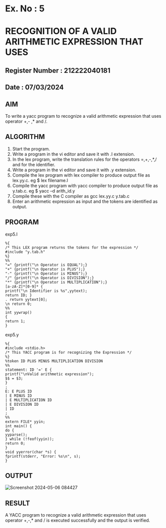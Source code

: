 # Ex. No : 5	
# RECOGNITION OF A VALID ARITHMETIC EXPRESSION THAT USES
## Register Number : 212222040181
## Date : 07/03/2024

## AIM   
To write a yacc program to recognize a valid arithmetic expression that uses operator +,- ,* and /.

## ALGORITHM
1.	Start the program.
2.	Write a program in the vi editor and save it with .l extension.
3.	In the lex program, write the translation rules for the operators =,+,-,*,/ and for the identifier.
4.	Write a program in the vi editor and save it with .y extension.
5.	Compile the lex program with lex compiler to produce output file as lex.yy.c. eg $ lex filename.l
6.	Compile the yacc program with yacc compiler to produce output file as y.tab.c. eg $ yacc –d arith_id.y
7.	Compile these with the C compiler as gcc lex.yy.c y.tab.c
8.	Enter an arithmetic expression as input and the tokens are identified as output.

## PROGRAM

exp5.l

	%{ 
	/* This LEX program returns the tokens for the expression */ 
	#include "y.tab.h" 
	%} 
	%% 
	"=" {printf("\n Operator is EQUAL");} 
	"+" {printf("\n Operator is PLUS");} 
	"-" {printf("\n Operator is MINUS");} 
	"/" {printf("\n Operator is DIVISION");} 
	"*" {printf("\n Operator is MULTIPLICATION");} 
	[a-zA-Z]*[0-9]* { 
	printf("\n Identifier is %s",yytext); 
	return ID; } 
	. return yytext[0]; 	
	\n return 0; 
	%% 	
	int yywrap() 
	{ 
	return 1; 
	}

exp5.y
	
 	%{
	#include <stdio.h>
	/* This YACC program is for recognizing the Expression */
	%}
	%token ID PLUS MINUS MULTIPLICATION DIVISION
	%%
	statement: ID '=' E {
	printf("\nValid arithmetic expression");	
	$$ = $3;
	}
	;
	E: E PLUS ID
	| E MINUS ID
	| E MULTIPLICATION ID
	| E DIVISION ID
	| ID
	;
	%%
	extern FILE* yyin;
	int main() {
	do {
	yyparse();
	} while (!feof(yyin));
	return 0;
	}
	void yyerror(char *s) {
	fprintf(stderr, "Error: %s\n", s);
	}

## OUTPUT 

![Screenshot 2024-05-06 084427](https://github.com/Vishalsaravana/19CS409-Compiler-Design-Lab/assets/119103912/fe72ccbd-ff4e-432b-b7ea-e5a8656c7c3d)


## RESULT
A YACC program to recognize a valid arithmetic expression that uses operator +,-,* and / is executed successfully and the output is verified.
